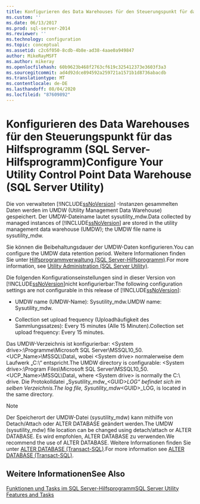 ```yaml
---
title: Konfigurieren des Data Warehouses für den Steuerungspunkt für das Hilfsprogramm (SQL Server-Hilfsprogramm) | Microsoft Dokumentation
ms.custom: ''
ms.date: 06/13/2017
ms.prod: sql-server-2014
ms.reviewer: ''
ms.technology: configuration
ms.topic: conceptual
ms.assetid: c2c6f050-8cdb-4b8e-ad38-4aae0a949847
author: MikeRayMSFT
ms.author: mikeray
ms.openlocfilehash: 60b9623b468f2763cf619c325412373e3603f3a3
ms.sourcegitcommit: ad4d92dce894592a259721a1571b1d8736abacdb
ms.translationtype: MT
ms.contentlocale: de-DE
ms.lasthandoff: 08/04/2020
ms.locfileid: "87609892"
---
```

# <a name="configure-your-utility-control-point-data-warehouse-sql-server-utility"></a><span data-ttu-id="99bfa-102">Konfigurieren des Data Warehouses für den Steuerungspunkt für das Hilfsprogramm (SQL Server-Hilfsprogramm)</span><span class="sxs-lookup"><span data-stu-id="99bfa-102">Configure Your Utility Control Point Data Warehouse (SQL Server Utility)</span></span>
  <span data-ttu-id="99bfa-103">Die von verwalteten [!INCLUDE[ssNoVersion](../../includes/ssnoversion-md.md)] -Instanzen gesammelten Daten werden im UMDW (Utility Management Data Warehouse) gespeichert. Der UMDW-Dateiname lautet sysutility_mdw.</span><span class="sxs-lookup"><span data-stu-id="99bfa-103">Data collected by managed instances of [!INCLUDE[ssNoVersion](../../includes/ssnoversion-md.md)] are stored in the utility management data warehouse (UMDW); the UMDW file name is sysutility_mdw.</span></span>  
  
 <span data-ttu-id="99bfa-104">Sie können die Beibehaltungsdauer der UMDW-Daten konfigurieren.</span><span class="sxs-lookup"><span data-stu-id="99bfa-104">You can configure the UMDW data retention period.</span></span> <span data-ttu-id="99bfa-105">Weitere Informationen finden Sie unter [Hilfsprogrammverwaltung &#40;SQL Server-Hilfsprogramm&#41;](../../database-engine/utility-administration-sql-server-utility.md).</span><span class="sxs-lookup"><span data-stu-id="99bfa-105">For more information, see [Utility Administration &#40;SQL Server Utility&#41;](../../database-engine/utility-administration-sql-server-utility.md).</span></span>  
  
 <span data-ttu-id="99bfa-106">Die folgenden Konfigurationseinstellungen sind in dieser Version von [!INCLUDE[ssNoVersion](../../includes/ssnoversion-md.md)]nicht konfigurierbar:</span><span class="sxs-lookup"><span data-stu-id="99bfa-106">The following configuration settings are not configurable in this release of [!INCLUDE[ssNoVersion](../../includes/ssnoversion-md.md)]:</span></span>  
  
-   <span data-ttu-id="99bfa-107">UMDW name (UMDW-Name): Sysutility_mdw.</span><span class="sxs-lookup"><span data-stu-id="99bfa-107">UMDW name: Sysutility_mdw.</span></span>  
  
-   <span data-ttu-id="99bfa-108">Collection set upload frequency (Uploadhäufigkeit des Sammlungssatzes): Every 15 minutes (Alle 15 Minuten).</span><span class="sxs-lookup"><span data-stu-id="99bfa-108">Collection set upload frequency: Every 15 minutes.</span></span>  
  
 <span data-ttu-id="99bfa-109">Das UMDW-Verzeichnis ist konfigurierbar: \<System drive>:\Programme\Microsoft SQL Server\MSSQL10_50.<UCP_Name>\MSSQL\Data\\, wobei \<System drive> normalerweise dem Laufwerk „C:\“ entspricht.</span><span class="sxs-lookup"><span data-stu-id="99bfa-109">The UMDW directory is configurable: \<System drive>:\Program Files\Microsoft SQL Server\MSSQL10_50.<UCP_Name>\MSSQL\Data\\, where \<System drive> is normally the C:\ drive.</span></span> <span data-ttu-id="99bfa-110">Die Protokolldatei „Sysutility_mdw_\<GUID>_LOG“ befindet sich im selben Verzeichnis.</span><span class="sxs-lookup"><span data-stu-id="99bfa-110">The log file, Sysutility_mdw_\<GUID>_LOG, is located in the same directory.</span></span>  
  
> [!NOTE]  
>  <span data-ttu-id="99bfa-111">Der Speicherort der UMDW-Datei (sysutility_mdw) kann mithilfe von Detach/Attach oder ALTER DATABASE geändert werden.</span><span class="sxs-lookup"><span data-stu-id="99bfa-111">The UMDW (sysutility_mdw) file location can be changed using detach/attach or ALTER DATABASE.</span></span> <span data-ttu-id="99bfa-112">Es wird empfohlen, ALTER DATABASE zu verwenden.</span><span class="sxs-lookup"><span data-stu-id="99bfa-112">We recommend the use of ALTER DATABASE.</span></span> <span data-ttu-id="99bfa-113">Weitere Informationen finden Sie unter [ALTER DATABASE &#40;Transact-SQL&#41;](/sql/t-sql/statements/alter-database-transact-sql).</span><span class="sxs-lookup"><span data-stu-id="99bfa-113">For more information see [ALTER DATABASE &#40;Transact-SQL&#41;](/sql/t-sql/statements/alter-database-transact-sql).</span></span>  
  
## <a name="see-also"></a><span data-ttu-id="99bfa-114">Weitere Informationen</span><span class="sxs-lookup"><span data-stu-id="99bfa-114">See Also</span></span>  
 [<span data-ttu-id="99bfa-115">Funktionen und Tasks im SQL Server-Hilfsprogramm</span><span class="sxs-lookup"><span data-stu-id="99bfa-115">SQL Server Utility Features and Tasks</span></span>](sql-server-utility-features-and-tasks.md)  
  
  
